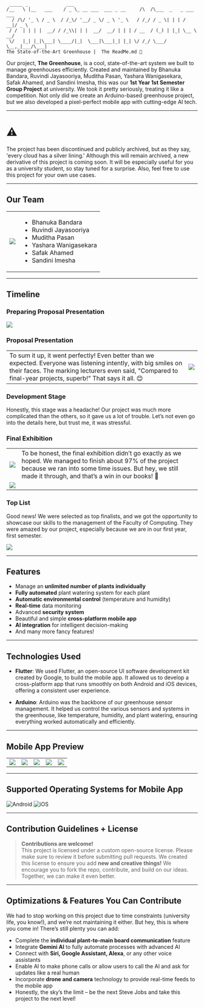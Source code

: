 ```
 _____ _              ___
/__   \ |__   ___    / _ \_ __ ___  ___ _ __     /\  /\___  _   _ ___  ___
  / /\/ '_ \ / _ \  / /_\/ '__/ _ \/ _ \ '_ \   / /_/ / _ \| | | / __|/ _ \
 / /  | | | |  __/ / /_\\| | |  __/  __/ | | | / __  / (_) | |_| \__ \  __/
 \/   |_| |_|\___| \____/|_|  \___|\___|_| |_| \/ /_/ \___/ \__,_|___/\___|
The State-of-the-Art Greenhouse |  The ReadMe.md 📖
```

Our project, **The Greenhouse**, is a cool, state-of-the-art system we built to manage greenhouses efficiently. Created and maintained by Bhanuka Bandara, Ruvindi Jayasooriya, Muditha Pasan, Yashara Wanigasekara, Safak Ahamed, and Sandini Imesha, this was our **1st Year 1st Semester Group Project** at university. We took it pretty seriously, treating it like a competition. Not only did we create an Arduino-based greenhouse project, but we also developed a pixel-perfect mobile app with cutting-edge AI tech.

---

# ⚠️
The project has been discontinued and publicly archived, but as they say, 'every cloud has a silver lining.' Although this will remain archived, a new derivative of this project is coming soon. It will be especially useful for you as a university student, so stay tuned for a surprise. Also, feel free to use this project for your own use cases.

---

## Our Team
<table>
<tr>
<td><img src="https://github.com/mrbhanukab/TheGreenHouse/blob/2c40d16fde9d6785cb452699d527872c768daa9e/Documents/ReadmeContent/team.png"/></td>
<td>
<ul>
<li>Bhanuka Bandara</li>
<li>Ruvindi Jayasooriya</li>
<li>Muditha Pasan</li>
<li>Yashara Wanigasekara</li>
<li>Safak Ahamed</li>
<li>Sandini Imesha</li>
</ul>
</td>
</tr>
</table>

---

## Timeline

### Preparing Proposal Presentation
<img src="https://github.com/mrbhanukab/TheGreenHouse/blob/2c40d16fde9d6785cb452699d527872c768daa9e/Documents/ReadmeContent/Preparing.jpeg"/>

### Proposal Presentation
<table>
<tr>
<td>To sum it up, it went perfectly! Even better than we expected. Everyone was listening intently, with big smiles on their faces. The marking lecturers even said, "Compared to final-year projects, superb!" That says it all. 😊</td>
<td><img src="https://github.com/mrbhanukab/TheGreenHouse/blob/2c40d16fde9d6785cb452699d527872c768daa9e/Documents/ReadmeContent/ProposalPresentation.png"/></td>
</tr>
</table>

### Development Stage
Honestly, this stage was a headache! Our project was much more complicated than the others, so it gave us a lot of trouble. Let’s not even go into the details here, but trust me, it was stressful.

### Final Exhibition
<table>
<tr>
<td><img src="https://github.com/mrbhanukab/TheGreenHouse/blob/2c40d16fde9d6785cb452699d527872c768daa9e/Documents/ReadmeContent/greenhouse.jpeg"/></td>
<td>To be honest, the final exhibition didn’t go exactly as we hoped. We managed to finish about 97% of the project because we ran into some time issues. But hey, we still made it through, and that’s a win in our books! 🥳</td>
</tr>
<tr>
<td colspan="2"><img src="https://github.com/mrbhanukab/TheGreenHouse/blob/2c40d16fde9d6785cb452699d527872c768daa9e/Documents/ReadmeContent/Final.jpeg"/></td>
</tr>
</table>

### Top List
Good news! We were selected as top finalists, and we got the opportunity to showcase our skills to the management of the Faculty of Computing. They were amazed by our project, especially because we are in our first year, first semester.

<img src="https://github.com/mrbhanukab/TheGreenHouse/blob/main/Documents/ReadmeContent/topList.jpeg" />

---

## Features

- Manage an **unlimited number of plants individually**
- **Fully automated** plant watering system for each plant
- **Automatic environmental control** (temperature and humidity)
- **Real-time** data monitoring
- Advanced **security system**
- Beautiful and simple **cross-platform mobile app**
- **AI integration** for intelligent decision-making
- And many more fancy features!

---

## Technologies Used

- **Flutter**: We used Flutter, an open-source UI software development kit created by Google, to build the mobile app. It allowed us to develop a cross-platform app that runs smoothly on both Android and iOS devices, offering a consistent user experience.

- **Arduino**: Arduino was the backbone of our greenhouse sensor management. It helped us control the various sensors and systems in the greenhouse, like temperature, humidity, and plant watering, ensuring everything worked automatically and efficiently.

---

## Mobile App Preview
<table>
 <tr>
  <td> <img src="https://github.com/mrbhanukab/TheGreenHouse/blob/2c40d16fde9d6785cb452699d527872c768daa9e/Documents/ReadmeContent/1.jpeg" /> </td>
    <td> <img src="https://github.com/mrbhanukab/TheGreenHouse/blob/2c40d16fde9d6785cb452699d527872c768daa9e/Documents/ReadmeContent/2.jpeg" /> </td>
    <td> <img src="https://github.com/mrbhanukab/TheGreenHouse/blob/2c40d16fde9d6785cb452699d527872c768daa9e/Documents/ReadmeContent/3.jpeg" /> </td>
    <td> <img src="https://github.com/mrbhanukab/TheGreenHouse/blob/2c40d16fde9d6785cb452699d527872c768daa9e/Documents/ReadmeContent/4.jpeg" /> </td>
    <td> <img src="https://github.com/mrbhanukab/TheGreenHouse/blob/2c40d16fde9d6785cb452699d527872c768daa9e/Documents/ReadmeContent/5.jpeg" /> </td>
 </tr>
</table>

---

## Supported Operating Systems for Mobile App
![Android](https://img.shields.io/badge/Android-3DDC84?style=for-the-badge&logo=android&logoColor=white)
![iOS](https://img.shields.io/badge/iOS-000000?style=for-the-badge&logo=ios&logoColor=white)

---

## Contribution Guidelines + License

> **Contributions are welcome!** <br />
> This project is licensed under a custom open-source license. Please make sure to review it before submitting pull requests. We created this license to ensure you add **new and creative things!** We encourage you to fork the repo, contribute, and build on our ideas. Together, we can make it even better.

---

## Optimizations & Features You Can Contribute

We had to stop working on this project due to time constraints (university life, you know!), and we’re not maintaining it either. But hey, this is where you come in! There’s still plenty you can add:

- Complete the **individual plant-to-main board communication** feature
- Integrate **Gemini AI** to fully automate processes with advanced AI
- Connect with **Siri, Google Assistant, Alexa**, or any other voice assistants
- Enable AI to make phone calls or allow users to call the AI and ask for updates like a real human
- Incorporate **drone and camera** technology to provide real-time feeds to the mobile app
- Honestly, the sky’s the limit – be the next Steve Jobs and take this project to the next level!
